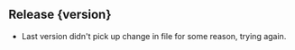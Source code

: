 ## Release {version}

- Last version didn't pick up change in file for some reason, trying again.

<!-- Generated automatically by release-zesk.sh, beware editing! -->
